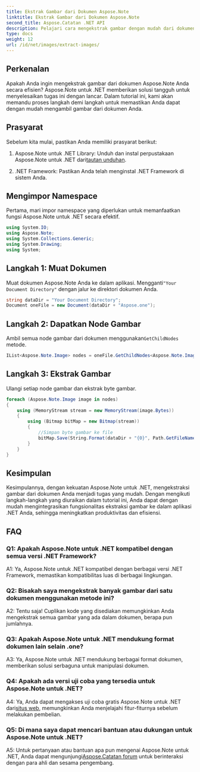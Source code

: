 ```yaml
---
title: Ekstrak Gambar dari Dokumen Aspose.Note
linktitle: Ekstrak Gambar dari Dokumen Aspose.Note
second_title: Aspose.Catatan .NET API
description: Pelajari cara mengekstrak gambar dengan mudah dari dokumen Aspose.Note menggunakan Aspose.Note untuk .NET. Tingkatkan kemampuan manipulasi dokumen Anda dengan tutorial komprehensif ini.
type: docs
weight: 12
url: /id/net/images/extract-images/
---
```

## Perkenalan

Apakah Anda ingin mengekstrak gambar dari dokumen Aspose.Note Anda secara efisien? Aspose.Note untuk .NET memberikan solusi tangguh untuk menyelesaikan tugas ini dengan lancar. Dalam tutorial ini, kami akan memandu proses langkah demi langkah untuk memastikan Anda dapat dengan mudah mengambil gambar dari dokumen Anda.

## Prasyarat

Sebelum kita mulai, pastikan Anda memiliki prasyarat berikut:

1.  Aspose.Note untuk .NET Library: Unduh dan instal perpustakaan Aspose.Note untuk .NET dari[tautan unduhan](https://releases.aspose.com/note/net/).
   
2. .NET Framework: Pastikan Anda telah menginstal .NET Framework di sistem Anda.

## Mengimpor Namespace

Pertama, mari impor namespace yang diperlukan untuk memanfaatkan fungsi Aspose.Note untuk .NET secara efektif.

```csharp
using System.IO;
using Aspose.Note;
using System.Collections.Generic;
using System.Drawing;
using System;
```

## Langkah 1: Muat Dokumen

 Muat dokumen Aspose.Note Anda ke dalam aplikasi. Mengganti`"Your Document Directory"` dengan jalur ke direktori dokumen Anda.

```csharp
string dataDir = "Your Document Directory";
Document oneFile = new Document(dataDir + "Aspose.one");
```

## Langkah 2: Dapatkan Node Gambar

 Ambil semua node gambar dari dokumen menggunakan`GetChildNodes` metode.

```csharp
IList<Aspose.Note.Image> nodes = oneFile.GetChildNodes<Aspose.Note.Image>();
```

## Langkah 3: Ekstrak Gambar

Ulangi setiap node gambar dan ekstrak byte gambar.

```csharp
foreach (Aspose.Note.Image image in nodes)
{
    using (MemoryStream stream = new MemoryStream(image.Bytes))
    {
        using (Bitmap bitMap = new Bitmap(stream))
        {
            //Simpan byte gambar ke file
            bitMap.Save(String.Format(dataDir + "{0}", Path.GetFileName(image.FileName)));
        }
    }
}
```

## Kesimpulan

Kesimpulannya, dengan kekuatan Aspose.Note untuk .NET, mengekstraksi gambar dari dokumen Anda menjadi tugas yang mudah. Dengan mengikuti langkah-langkah yang diuraikan dalam tutorial ini, Anda dapat dengan mudah mengintegrasikan fungsionalitas ekstraksi gambar ke dalam aplikasi .NET Anda, sehingga meningkatkan produktivitas dan efisiensi.

## FAQ

### Q1: Apakah Aspose.Note untuk .NET kompatibel dengan semua versi .NET Framework?

A1: Ya, Aspose.Note untuk .NET kompatibel dengan berbagai versi .NET Framework, memastikan kompatibilitas luas di berbagai lingkungan.

### Q2: Bisakah saya mengekstrak banyak gambar dari satu dokumen menggunakan metode ini?

A2: Tentu saja! Cuplikan kode yang disediakan memungkinkan Anda mengekstrak semua gambar yang ada dalam dokumen, berapa pun jumlahnya.

### Q3: Apakah Aspose.Note untuk .NET mendukung format dokumen lain selain .one?

A3: Ya, Aspose.Note untuk .NET mendukung berbagai format dokumen, memberikan solusi serbaguna untuk manipulasi dokumen.

### Q4: Apakah ada versi uji coba yang tersedia untuk Aspose.Note untuk .NET?

 A4: Ya, Anda dapat mengakses uji coba gratis Aspose.Note untuk .NET dari[situs web](https://releases.aspose.com/), memungkinkan Anda menjelajahi fitur-fiturnya sebelum melakukan pembelian.

### Q5: Di mana saya dapat mencari bantuan atau dukungan untuk Aspose.Note untuk .NET?

 A5: Untuk pertanyaan atau bantuan apa pun mengenai Aspose.Note untuk .NET, Anda dapat mengunjungi[Aspose.Catatan forum](https://forum.aspose.com/c/note/28) untuk berinteraksi dengan para ahli dan sesama pengembang.
